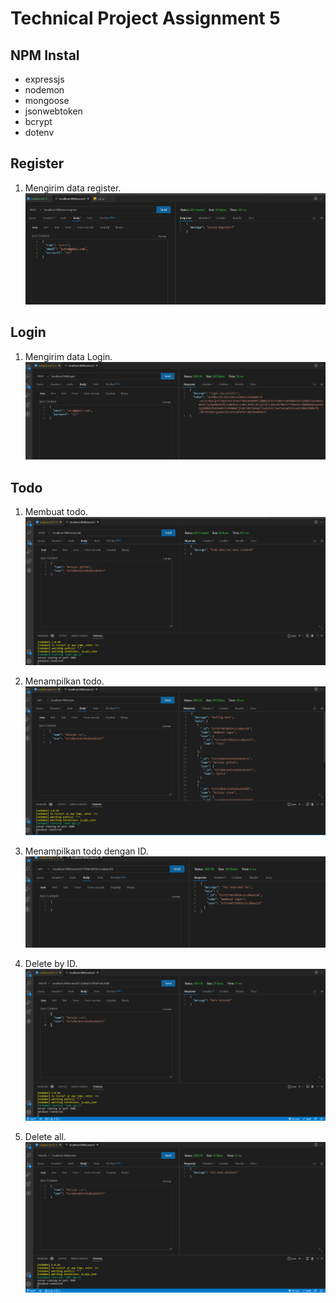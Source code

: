 # Technical Project Assignment 5

## NPM Instal

- expressjs
- nodemon
- mongoose
- jsonwebtoken
- bcrypt
- dotenv

## Register

1. Mengirim data register. <br>
   <img src="./img/register.png">

## Login

1. Mengirim data Login. <br>
   <img src="./img/login.png">

## Todo

1. Membuat todo.
   <img src="./img/add_todo.png">

2. Menampilkan todo.
   <img src="./img/all_todo.png">

3. Menampilkan todo dengan ID.
   <img src="./img/get_id_todo.png">

4. Delete by ID.
   <img src="./img/del_todo_id.png">

5. Delete all.
   <img src="./img/del_all_todo.png">
